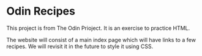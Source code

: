# Odin Recipes

This project is from The Odin Prioject. It is an exercise to practice HTML.

The website will consist of a main index page which will have links to a few recipes. We will revisit it in the future to style it using CSS.
